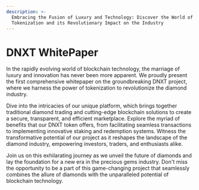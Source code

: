 ```yaml
---
description: >-
  Embracing the Fusion of Luxury and Technology: Discover the World of Diamond
  Tokenization and its Revolutionary Impact on the Industry
---
```


# DNXT WhitePaper

In the rapidly evolving world of blockchain technology, the marriage of luxury and innovation has never been more apparent. We proudly present the first comprehensive whitepaper on the groundbreaking DNXT project, where we harness the power of tokenization to revolutionize the diamond industry.

Dive into the intricacies of our unique platform, which brings together traditional diamond trading and cutting-edge blockchain solutions to create a secure, transparent, and efficient marketplace. Explore the myriad of benefits that our DNXT token offers, from facilitating seamless transactions to implementing innovative staking and redemption systems. Witness the transformative potential of our project as it reshapes the landscape of the diamond industry, empowering investors, traders, and enthusiasts alike.

Join us on this exhilarating journey as we unveil the future of diamonds and lay the foundation for a new era in the precious gems industry. Don't miss the opportunity to be a part of this game-changing project that seamlessly combines the allure of diamonds with the unparalleled potential of blockchain technology.
